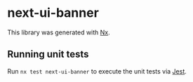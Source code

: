 # next-ui-banner

This library was generated with [Nx](https://nx.dev).

## Running unit tests

Run `nx test next-ui-banner` to execute the unit tests via [Jest](https://jestjs.io).
